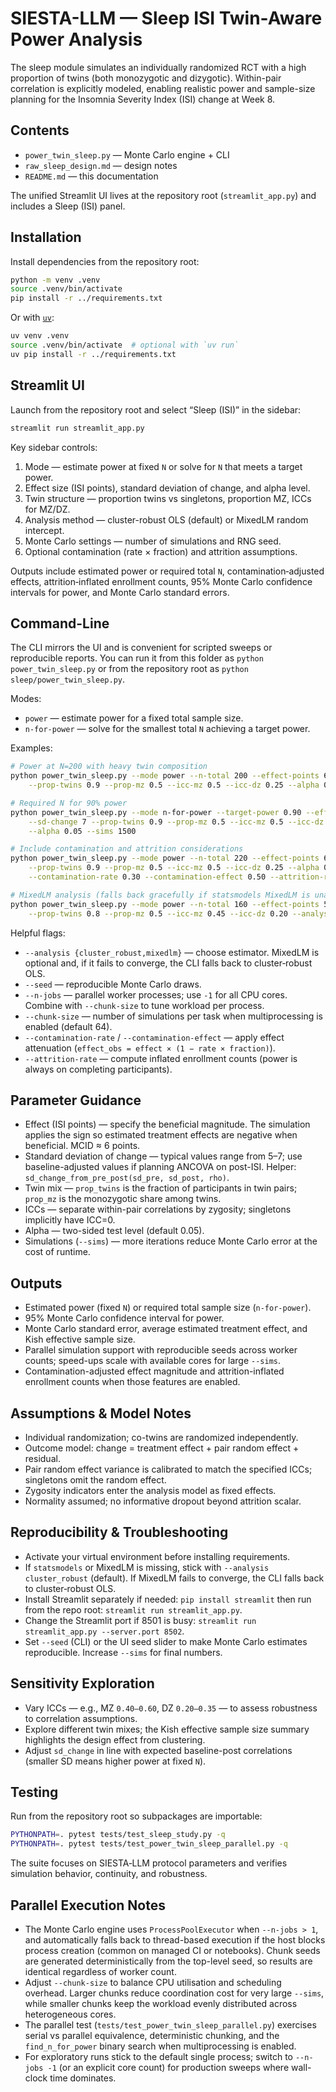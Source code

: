 # SIESTA-LLM — Sleep ISI Twin-Aware Power Analysis

The sleep module simulates an individually randomized RCT with a high proportion of twins (both monozygotic and dizygotic).
Within-pair correlation is explicitly modeled, enabling realistic power and sample-size planning for the Insomnia Severity Index
(ISI) change at Week 8.


## Contents

- `power_twin_sleep.py` — Monte Carlo engine + CLI
- `raw_sleep_design.md` — design notes
- `README.md` — this documentation

The unified Streamlit UI lives at the repository root (`streamlit_app.py`) and includes a Sleep (ISI) panel.


## Installation

Install dependencies from the repository root:

```bash
python -m venv .venv
source .venv/bin/activate
pip install -r ../requirements.txt
```

Or with [`uv`](https://github.com/astral-sh/uv):

```bash
uv venv .venv
source .venv/bin/activate  # optional with `uv run`
uv pip install -r ../requirements.txt
```


## Streamlit UI

Launch from the repository root and select “Sleep (ISI)” in the sidebar:

```bash
streamlit run streamlit_app.py
```

Key sidebar controls:

1. Mode — estimate power at fixed `N` or solve for `N` that meets a target power.
2. Effect size (ISI points), standard deviation of change, and alpha level.
3. Twin structure — proportion twins vs singletons, proportion MZ, ICCs for MZ/DZ.
4. Analysis method — cluster-robust OLS (default) or MixedLM random intercept.
5. Monte Carlo settings — number of simulations and RNG seed.
6. Optional contamination (rate × fraction) and attrition assumptions.

Outputs include estimated power or required total `N`, contamination‑adjusted effects, attrition‑inflated enrollment counts,
95% Monte Carlo confidence intervals for power, and Monte Carlo standard errors.


## Command-Line

The CLI mirrors the UI and is convenient for scripted sweeps or reproducible reports. You can run it from this folder as
`python power_twin_sleep.py` or from the repository root as `python sleep/power_twin_sleep.py`.

Modes:

- `power` — estimate power for a fixed total sample size.
- `n-for-power` — solve for the smallest total `N` achieving a target power.

Examples:

```bash
# Power at N=200 with heavy twin composition
python power_twin_sleep.py --mode power --n-total 200 --effect-points 6 --sd-change 7 \
    --prop-twins 0.9 --prop-mz 0.5 --icc-mz 0.5 --icc-dz 0.25 --alpha 0.05 --sims 2000

# Required N for 90% power
python power_twin_sleep.py --mode n-for-power --target-power 0.90 --effect-points 6 \
    --sd-change 7 --prop-twins 0.9 --prop-mz 0.5 --icc-mz 0.5 --icc-dz 0.25 \
    --alpha 0.05 --sims 1500

# Include contamination and attrition considerations
python power_twin_sleep.py --mode power --n-total 220 --effect-points 6 --sd-change 7 \
    --prop-twins 0.9 --prop-mz 0.5 --icc-mz 0.5 --icc-dz 0.25 --alpha 0.05 --sims 2000 \
    --contamination-rate 0.30 --contamination-effect 0.50 --attrition-rate 0.10

# MixedLM analysis (falls back gracefully if statsmodels MixedLM is unavailable)
python power_twin_sleep.py --mode power --n-total 160 --effect-points 5 --sd-change 6 \
    --prop-twins 0.8 --prop-mz 0.5 --icc-mz 0.45 --icc-dz 0.20 --analysis mixedlm --sims 1200
```

Helpful flags:

- `--analysis {cluster_robust,mixedlm}` — choose estimator. MixedLM is optional and, if it fails to converge, the CLI falls back to cluster‑robust OLS.
- `--seed` — reproducible Monte Carlo draws.
- `--n-jobs` — parallel worker processes; use `-1` for all CPU cores. Combine with `--chunk-size` to tune workload per process.
- `--chunk-size` — number of simulations per task when multiprocessing is enabled (default 64).
- `--contamination-rate` / `--contamination-effect` — apply effect attenuation (`effect_obs = effect × (1 − rate × fraction)`).
- `--attrition-rate` — compute inflated enrollment counts (power is always on completing participants).


## Parameter Guidance

- Effect (ISI points) — specify the beneficial magnitude. The simulation applies the sign so estimated treatment effects are negative when beneficial. MCID ≈ 6 points.
- Standard deviation of change — typical values range from 5–7; use baseline-adjusted values if planning ANCOVA on post-ISI. Helper: `sd_change_from_pre_post(sd_pre, sd_post, rho)`.
- Twin mix — `prop_twins` is the fraction of participants in twin pairs; `prop_mz` is the monozygotic share among twins.
- ICCs — separate within-pair correlations by zygosity; singletons implicitly have ICC=0.
- Alpha — two-sided test level (default 0.05).
- Simulations (`--sims`) — more iterations reduce Monte Carlo error at the cost of runtime.


## Outputs

- Estimated power (fixed `N`) or required total sample size (`n-for-power`).
- 95% Monte Carlo confidence interval for power.
- Monte Carlo standard error, average estimated treatment effect, and Kish effective sample size.
- Parallel simulation support with reproducible seeds across worker counts; speed-ups scale with available cores for large `--sims`.
- Contamination-adjusted effect magnitude and attrition-inflated enrollment counts when those features are enabled.


## Assumptions & Model Notes

- Individual randomization; co-twins are randomized independently.
- Outcome model: change = treatment effect + pair random effect + residual.
- Pair random effect variance is calibrated to match the specified ICCs; singletons omit the random effect.
- Zygosity indicators enter the analysis model as fixed effects.
- Normality assumed; no informative dropout beyond attrition scalar.


## Reproducibility & Troubleshooting

- Activate your virtual environment before installing requirements.
- If `statsmodels` or MixedLM is missing, stick with `--analysis cluster_robust` (default). If MixedLM fails to converge, the CLI falls back to cluster‑robust OLS.
- Install Streamlit separately if needed: `pip install streamlit` then run from the repo root: `streamlit run streamlit_app.py`.
- Change the Streamlit port if 8501 is busy: `streamlit run streamlit_app.py --server.port 8502`.
- Set `--seed` (CLI) or the UI seed slider to make Monte Carlo estimates reproducible. Increase `--sims` for final numbers.


## Sensitivity Exploration

- Vary ICCs — e.g., MZ `0.40–0.60`, DZ `0.20–0.35` — to assess robustness to correlation assumptions.
- Explore different twin mixes; the Kish effective sample size summary highlights the design effect from clustering.
- Adjust `sd_change` in line with expected baseline-post correlations (smaller SD means higher power at fixed `N`).


## Testing

Run from the repository root so subpackages are importable:

```bash
PYTHONPATH=. pytest tests/test_sleep_study.py -q
PYTHONPATH=. pytest tests/test_power_twin_sleep_parallel.py -q
```

The suite focuses on SIESTA‑LLM protocol parameters and verifies simulation behavior, continuity, and robustness.


## Parallel Execution Notes

- The Monte Carlo engine uses `ProcessPoolExecutor` when `--n-jobs > 1`, and automatically falls back to thread-based execution if the host blocks process creation (common on managed CI or notebooks). Chunk seeds are generated deterministically from the top-level seed, so results are identical regardless of worker count.
- Adjust `--chunk-size` to balance CPU utilisation and scheduling overhead. Larger chunks reduce coordination cost for very large `--sims`, while smaller chunks keep the workload evenly distributed across heterogeneous cores.
- The parallel test (`tests/test_power_twin_sleep_parallel.py`) exercises serial vs parallel equivalence, deterministic chunking, and the `find_n_for_power` binary search when multiprocessing is enabled.
- For exploratory runs stick to the default single process; switch to `--n-jobs -1` (or an explicit core count) for production sweeps where wall-clock time dominates.
